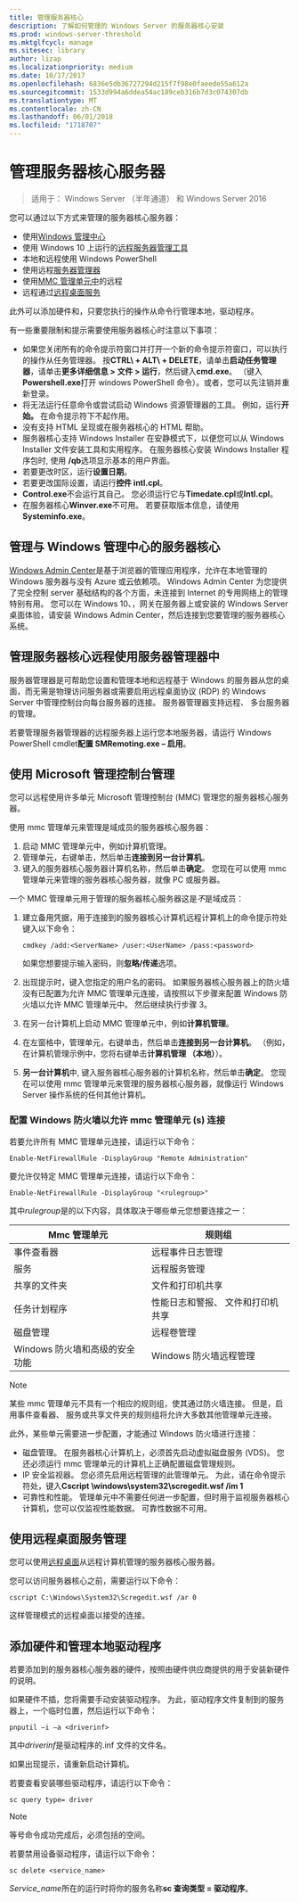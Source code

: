 ```yaml
---
title: 管理服务器核心
description: 了解如何管理的 Windows Server 的服务器核心安装
ms.prod: windows-server-threshold
ms.mktglfcycl: manage
ms.sitesec: library
author: lizap
ms.localizationpriority: medium
ms.date: 10/17/2017
ms.openlocfilehash: 6836e5db36727294d215f7f98e0faeede55a612a
ms.sourcegitcommit: 1533d994a6ddea54ac189ceb316b7d3c074307db
ms.translationtype: MT
ms.contentlocale: zh-CN
ms.lasthandoff: 06/01/2018
ms.locfileid: "1718707"
---
```

# <a name="manage-a-server-core-server"></a>管理服务器核心服务器
 
> 适用于： Windows Server （半年通道） 和 Windows Server 2016

您可以通过以下方式来管理的服务器核心服务器：
- 使用[Windows 管理中心](../../manage/windows-admin-center/overview.md)
- 使用 Windows 10 上运行的[远程服务器管理工具](../../remote/remote-server-administration-tools.md)
- 本地和远程使用 Windows PowerShell
- 使用远程[服务器管理器](../server-manager/server-manager.md)
- 使用[MMC 管理单元中](#managing-with-microsoft-management-console)的远程
- 远程通过[远程桌面服务](#managing-with-remote-desktop-services)

此外可以添加硬件和，只要您执行的操作从命令行管理本地，驱动程序。

有一些重要限制和提示需要使用服务器核心时注意以下事项：

- 如果您关闭所有的命令提示符窗口并打开一个新的命令提示符窗口，可以执行的操作从任务管理器。 按**CTRL\ + ALT\ + DELETE**，请单击**启动任务管理器**，请单击**更多详细信息 > 文件 > 运行**，然后键入**cmd.exe**。 （键入**Powershell.exe**打开 windows PowerShell 命令）。或者，您可以先注销并重新登录。
- 将无法运行任意命令或尝试启动 Windows 资源管理器的工具。 例如，运行**开始。** 在命令提示符下不起作用。
- 没有支持 HTML 呈现或在服务器核心的 HTML 帮助。
- 服务器核心支持 Windows Installer 在安静模式下，以便您可以从 Windows Installer 文件安装工具和实用程序。 在服务器核心安装 Windows Installer 程序包时, 使用 **/qb**选项显示基本的用户界面。
- 若要更改时区，运行**设置日期**。
- 若要更改国际设置，请运行**控件 intl.cpl**。
- **Control.exe**不会运行其自己。 您必须运行它与**Timedate.cpl**或**Intl.cpl**。
- 在服务器核心**Winver.exe**不可用。 若要获取版本信息，请使用**Systeminfo.exe**。

## <a name="managing-server-core-with-windows-admin-center"></a>管理与 Windows 管理中心的服务器核心
[Windows Admin Center](../../manage/windows-admin-center/overview.md)是基于浏览器的管理应用程序，允许在本地管理的 Windows 服务器与没有 Azure 或云依赖项。 Windows Admin Center 为您提供了完全控制 server 基础结构的各个方面，未连接到 Internet 的专用网络上的管理特别有用。 您可以在 Windows 10、，网关在服务器上或安装的 Windows Server 桌面体验，请安装 Windows Admin Center，然后连接到您要管理的服务器核心系统。

## <a name="managing-server-core-remotely-with-server-manager"></a>管理服务器核心远程使用服务器管理器中

服务器管理器是可帮助您设置和管理本地和远程基于 Windows 的服务器从您的桌面，而无需是物理访问服务器或需要启用远程桌面协议 (RDP) 的 Windows Server 中管理控制台向每台服务器的连接。 服务器管理器支持远程、 多台服务器的管理。

若要管理服务器管理器的远程服务器上运行您本地服务器，请运行 Windows PowerShell cmdlet**配置 SMRemoting.exe – 启用**。

## <a name="managing-with-microsoft-management-console"></a>使用 Microsoft 管理控制台管理

您可以远程使用许多单元 Microsoft 管理控制台 (MMC) 管理您的服务器核心服务器。

使用 mmc 管理单元来管理是域成员的服务器核心服务器： 

1. 启动 MMC 管理单元中，例如计算机管理。
2. 管理单元，右键单击，然后单击**连接到另一台计算机**。
2. 键入的服务器核心服务器计算机名称，然后单击**确定**。 您现在可以使用 mmc 管理单元来管理的服务器核心服务器，就像 PC 或服务器。

一个 MMC 管理单元用于管理的服务器核心服务器这是*不*是域成员： 

1. 建立备用凭据，用于连接到的服务器核心计算机远程计算机上的命令提示符处键入以下命令：
   ```
   cmdkey /add:<ServerName> /user:<UserName> /pass:<password>
   ```
   如果您想要提示输入密码，则**忽略/传递**选项。

2. 出现提示时，键入您指定的用户名的密码。
   如果服务器核心服务器上的防火墙没有已配置为允许 MMC 管理单元连接，请按照以下步骤来配置 Windows 防火墙以允许 MMC 管理单元中。 然后继续执行步骤 3。
3. 在另一台计算机上启动 MMC 管理单元中，例如**计算机管理**。
4. 在左窗格中，管理单元，右键单击，然后单击**连接到另一台计算机**。 （例如，在计算机管理示例中，您将右键单击**计算机管理 （本地）**）。
5. **另一台计算机**中, 键入服务器核心服务器的计算机名称，然后单击**确定**。 您现在可以使用 mmc 管理单元来管理的服务器核心服务器，就像运行 Windows Server 操作系统的任何其他计算机。

### <a name="to-configure-windows-firewall-to-allow-mmc-snap-ins-to-connect"></a>配置 Windows 防火墙以允许 mmc 管理单元 (s) 连接
若要允许所有 MMC 管理单元连接，请运行以下命令：

```
Enable-NetFirewallRule -DisplayGroup "Remote Administration"
```

要允许仅特定 MMC 管理单元连接，请运行以下命令：
```
Enable-NetFirewallRule -DisplayGroup "<rulegroup>"
```

其中*rulegroup*是的以下内容，具体取决于哪些单元您想要连接之一：

| Mmc 管理单元                            | 规则组                                            |
|----------------------------------------|-------------------------------------------------------|
| 事件查看器                           | 远程事件日志管理                           |
| 服务                               | 远程服务管理                             |
| 共享的文件夹                         | 文件和打印机共享                              |
| 任务计划程序                         | 性能日志和警报、 文件和打印机共享 |
| 磁盘管理                        | 远程卷管理                              |
| Windows 防火墙和高级的安全功能 | Windows 防火墙远程管理                    |


> [!NOTE] 
> 某些 mmc 管理单元不具有一个相应的规则组，使其通过防火墙连接。 但是，启用事件查看器、 服务或共享文件夹的规则组将允许大多数其他管理单元连接。 
>
> 此外，某些单元需要进一步配置，才能通过 Windows 防火墙进行连接：
>
> - 磁盘管理。 在服务器核心计算机上，必须首先启动虚拟磁盘服务 (VDS)。 您还必须运行 mmc 管理单元的计算机上正确配置磁盘管理规则。
> - IP 安全监视器。 您必须先启用远程管理的此管理单元。 为此，请在命令提示符处，键入**Cscript \windows\system32\scregedit.wsf /im 1**
> - 可靠性和性能。 管理单元中不需要任何进一步配置，但时用于监视服务器核心计算机，您可以仅监视性能数据。 可靠性数据不可用。

## <a name="managing-with-remote-desktop-services"></a>使用远程桌面服务管理

您可以使用[远程桌面](../../remote/remote-desktop-services/welcome-to-rds.md)从远程计算机管理的服务器核心服务器。

您可以访问服务器核心之前，需要运行以下命令： 
```
cscript C:\Windows\System32\Scregedit.wsf /ar 0
```
这样管理模式的远程桌面以接受的连接。

## <a name="add-hardware-and-manage-drivers-locally"></a>添加硬件和管理本地驱动程序

若要添加到的服务器核心服务器的硬件，按照由硬件供应商提供的用于安装新硬件的说明。 

如果硬件不插，您将需要手动安装驱动程序。 为此，驱动程序文件复制到的服务器上，一个临时位置，然后运行以下命令：
```
pnputil –i –a <driverinf>
```
其中*driverinf*是驱动程序的.inf 文件的文件名。

如果出现提示，请重新启动计算机。

若要查看安装哪些驱动程序，请运行以下命令： 
```
sc query type= driver
```

> [!NOTE] 
> 等号命令成功完成后，必须包括的空间。

若要禁用设备驱动程序，请运行以下命令： 
```
sc delete <service_name>
```

*Service_name*所在的运行时将你的服务名称**sc 查询类型 = 驱动程序**。